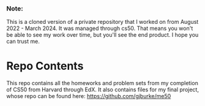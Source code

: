 ### Note:
This is a cloned version of a private repository that I worked on from August 2022 - March 2024. It was managed through cs50. That means you won't be able to see my work over time, but you'll see the end product. I hope you can trust me.
# Repo Contents
This repo contains all the homeworks and problem sets from my completion of CS50 from Harvard through EdX. It also contains files for my final project, whose repo can be found here: https://github.com/gjburke/me50
